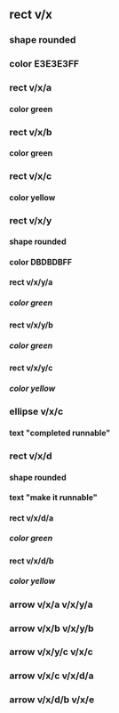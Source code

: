 ## rect v/x
### shape rounded
### color E3E3E3FF
### rect v/x/a
#### color green
### rect v/x/b
#### color green
### rect v/x/c
#### color yellow
### rect v/x/y
#### shape rounded
#### color DBDBDBFF
#### rect v/x/y/a
##### color green
#### rect v/x/y/b
##### color green
#### rect v/x/y/c
##### color yellow
### ellipse v/x/c
#### text "completed runnable"
### rect v/x/d
#### shape rounded
#### text "make it runnable"
#### rect v/x/d/a
##### color green
#### rect v/x/d/b
##### color yellow
### arrow v/x/a v/x/y/a
### arrow v/x/b v/x/y/b
### arrow v/x/y/c v/x/c
### arrow v/x/c v/x/d/a
### arrow v/x/d/b v/x/e
